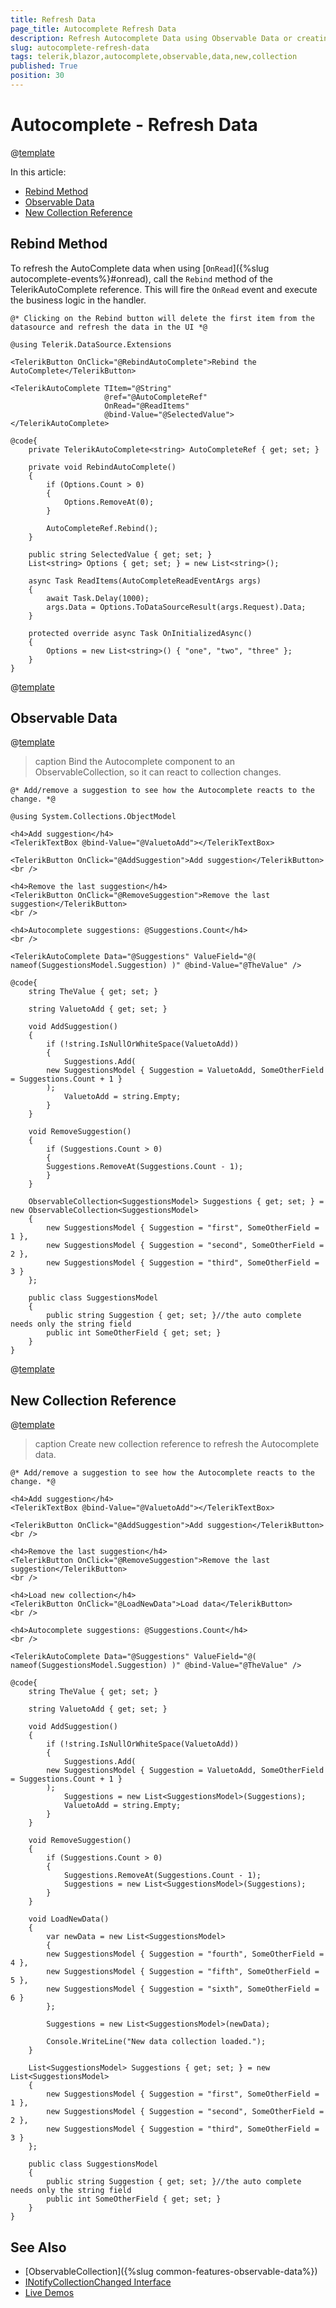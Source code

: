 ```yaml
---
title: Refresh Data
page_title: Autocomplete Refresh Data
description: Refresh Autocomplete Data using Observable Data or creating a new Collection reference.
slug: autocomplete-refresh-data
tags: telerik,blazor,autocomplete,observable,data,new,collection
published: True
position: 30
---
```


# Autocomplete - Refresh Data


@[template](/_contentTemplates/common/observable-data.md#intro)

In this article:

- [Rebind Method](#rebind-method)
- [Observable Data](#observable-data)
- [New Collection Reference](#new-collection-reference)

## Rebind Method

To refresh the AutoComplete data when using [`OnRead`]({%slug autocomplete-events%}#onread), call the `Rebind` method of the TelerikAutoComplete reference. This will fire the `OnRead` event and execute the business logic in the handler.

````RAZOR
@* Clicking on the Rebind button will delete the first item from the datasource and refresh the data in the UI *@

@using Telerik.DataSource.Extensions

<TelerikButton OnClick="@RebindAutoComplete">Rebind the AutoComplete</TelerikButton>

<TelerikAutoComplete TItem="@String"
                     @ref="@AutoCompleteRef"
                     OnRead="@ReadItems"
                     @bind-Value="@SelectedValue">
</TelerikAutoComplete>

@code{
    private TelerikAutoComplete<string> AutoCompleteRef { get; set; }

    private void RebindAutoComplete()
    {
        if (Options.Count > 0)
        {
            Options.RemoveAt(0);
        }

        AutoCompleteRef.Rebind();
    }

    public string SelectedValue { get; set; }
    List<string> Options { get; set; } = new List<string>();

    async Task ReadItems(AutoCompleteReadEventArgs args)
    {
        await Task.Delay(1000);
        args.Data = Options.ToDataSourceResult(args.Request).Data;
    }

    protected override async Task OnInitializedAsync()
    {
        Options = new List<string>() { "one", "two", "three" };
    }
}
````

@[template](/_contentTemplates/common/refresh-data-not-applicable.md#refresh-data-note)

## Observable Data

@[template](/_contentTemplates/common/observable-data.md#observable-data)


>caption Bind the Autocomplete component to an ObservableCollection, so it can react to collection changes.

````RAZOR
@* Add/remove a suggestion to see how the Autocomplete reacts to the change. *@

@using System.Collections.ObjectModel

<h4>Add suggestion</h4>
<TelerikTextBox @bind-Value="@ValuetoAdd"></TelerikTextBox>

<TelerikButton OnClick="@AddSuggestion">Add suggestion</TelerikButton>
<br />

<h4>Remove the last suggestion</h4>
<TelerikButton OnClick="@RemoveSuggestion">Remove the last suggestion</TelerikButton>
<br />

<h4>Autocomplete suggestions: @Suggestions.Count</h4>
<br />

<TelerikAutoComplete Data="@Suggestions" ValueField="@( nameof(SuggestionsModel.Suggestion) )" @bind-Value="@TheValue" />

@code{
    string TheValue { get; set; }

    string ValuetoAdd { get; set; }

    void AddSuggestion()
    {
        if (!string.IsNullOrWhiteSpace(ValuetoAdd))
        {
            Suggestions.Add(
        new SuggestionsModel { Suggestion = ValuetoAdd, SomeOtherField = Suggestions.Count + 1 }
        );
            ValuetoAdd = string.Empty;
        }
    }

    void RemoveSuggestion()
    {
        if (Suggestions.Count > 0)
        {
        Suggestions.RemoveAt(Suggestions.Count - 1);
        }
    }

    ObservableCollection<SuggestionsModel> Suggestions { get; set; } = new ObservableCollection<SuggestionsModel>
    {
        new SuggestionsModel { Suggestion = "first", SomeOtherField = 1 },
        new SuggestionsModel { Suggestion = "second", SomeOtherField = 2 },
        new SuggestionsModel { Suggestion = "third", SomeOtherField = 3 }
    };

    public class SuggestionsModel
    {
        public string Suggestion { get; set; }//the auto complete needs only the string field
        public int SomeOtherField { get; set; }
    }
}
````

@[template](/_contentTemplates/common/observable-data.md#tip-for-new-collection)

## New Collection Reference

@[template](/_contentTemplates/common/observable-data.md#refresh-data)

>caption Create new collection reference to refresh the Autocomplete data.

````RAZOR
@* Add/remove a suggestion to see how the Autocomplete reacts to the change. *@

<h4>Add suggestion</h4>
<TelerikTextBox @bind-Value="@ValuetoAdd"></TelerikTextBox>

<TelerikButton OnClick="@AddSuggestion">Add suggestion</TelerikButton>
<br />

<h4>Remove the last suggestion</h4>
<TelerikButton OnClick="@RemoveSuggestion">Remove the last suggestion</TelerikButton>
<br />

<h4>Load new collection</h4>
<TelerikButton OnClick="@LoadNewData">Load data</TelerikButton>
<br />

<h4>Autocomplete suggestions: @Suggestions.Count</h4>
<br />

<TelerikAutoComplete Data="@Suggestions" ValueField="@( nameof(SuggestionsModel.Suggestion) )" @bind-Value="@TheValue" />

@code{
    string TheValue { get; set; }

    string ValuetoAdd { get; set; }

    void AddSuggestion()
    {
        if (!string.IsNullOrWhiteSpace(ValuetoAdd))
        {
            Suggestions.Add(
        new SuggestionsModel { Suggestion = ValuetoAdd, SomeOtherField = Suggestions.Count + 1 }
        );
            Suggestions = new List<SuggestionsModel>(Suggestions);
            ValuetoAdd = string.Empty;
        }
    }

    void RemoveSuggestion()
    {
        if (Suggestions.Count > 0)
        {
            Suggestions.RemoveAt(Suggestions.Count - 1);
            Suggestions = new List<SuggestionsModel>(Suggestions);
        }
    }

    void LoadNewData()
    {
        var newData = new List<SuggestionsModel>
        {
        new SuggestionsModel { Suggestion = "fourth", SomeOtherField = 4 },
        new SuggestionsModel { Suggestion = "fifth", SomeOtherField = 5 },
        new SuggestionsModel { Suggestion = "sixth", SomeOtherField = 6 }
        };

        Suggestions = new List<SuggestionsModel>(newData);

        Console.WriteLine("New data collection loaded.");
    }

    List<SuggestionsModel> Suggestions { get; set; } = new List<SuggestionsModel>
    {
        new SuggestionsModel { Suggestion = "first", SomeOtherField = 1 },
        new SuggestionsModel { Suggestion = "second", SomeOtherField = 2 },
        new SuggestionsModel { Suggestion = "third", SomeOtherField = 3 }
    };

    public class SuggestionsModel
    {
        public string Suggestion { get; set; }//the auto complete needs only the string field
        public int SomeOtherField { get; set; }
    }
}
````


## See Also

  * [ObservableCollection]({%slug common-features-observable-data%})
  * [INotifyCollectionChanged Interface](https://docs.microsoft.com/en-us/dotnet/api/system.collections.specialized.inotifycollectionchanged?view=netframework-4.8)
  * [Live Demos](https://demos.telerik.com/blazor-ui)